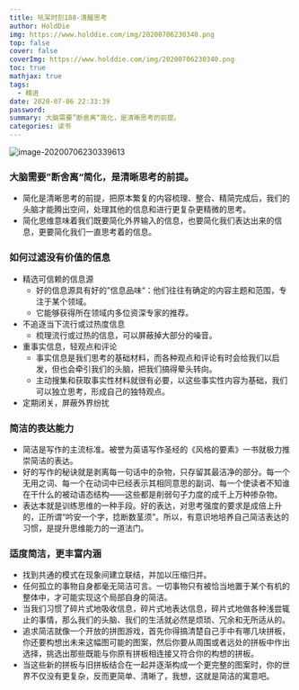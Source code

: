 ```yaml
---
title: 吼呆时刻188-清醒思考
author: HoldDie
img: https://www.holddie.com/img/20200706230340.png
top: false
cover: false
coverImg: https://www.holddie.com/img/20200706230340.png
toc: true
mathjax: true
tags:
  - 精进
date: 2020-07-06 22:33:39
password:
summary: 大脑需要”断舍离“简化，是清晰思考的前提。
categories: 读书
---
```


![image-20200706230339613](https://www.holddie.com/img/20200706230340.png)

### 大脑需要”断舍离“简化，是清晰思考的前提。

- 简化是清晰思考的前提，把原本繁复的内容梳理、整合、精简完成后，我们的头脑才能腾出空间，处理其他的信息和进行更复杂更精微的思考。
- 简化思维意味着我们既要简化外界输入的信息，也要简化我们表达出来的信息，更要简化我们一直思考着的信息。



### 如何过滤没有价值的信息

- 精选可信赖的信息源
  - 好的信息源具有好的”信息品味“：他们往往有确定的内容主题和范围，专注于某个领域。
  - 它能够获得所在领域内多位资深专家的推荐。
- 不追逐当下流行或过热度信息
  - 梳理流行或过热的信息，可以屏蔽掉大部分的噪音。
- 重事实信息，轻观点和评论
  - 事实信息是我们思考的基础材料，而各种观点和评论有时会给我们以启发，但也会牵引我们的头脑，把我们搞得晕头转向。
  - 主动搜集和获取事实性材料就很有必要，以这些事实性内容为基础，我们可以独立思考，形成自己的独特观点。
- 定期闭关，屏蔽外界纷扰



### 简洁的表达能力

- 简洁是写作的主流标准。被誉为英语写作圣经的《风格的要素》一书就极力推崇简洁的表达。
- 好的写作的秘诀就是剥离每一句话中的杂物，只存留其最洁净的部分。每一个无用之词、每一个在动词中已经表示其相同意思的副词、每一个使读者不知谁在干什么的被动语态结构——这些都是削弱句子力度的成千上万种掺杂物。
- 表达本就是训练思维的一种手段。好的表达，对思考强度的要求是成倍上升的，正所谓“吟安一个字，捻断数茎须”。所以，有意识地培养自己简洁表达的习惯，是提升思维能力的一道法门。



### 适度简洁，更丰富内涵

- 找到共通的模式在现象间建立联结，并加以压缩归并。
- 任何孤立的事物自身都毫无简洁可言。一切事物只有被恰当地置于某个有机的整体中，才可能实现这个局部自身的简洁。
- 当我们习惯了碎片式地吸收信息，碎片式地表达信息，碎片式地做各种浅尝辄止的事情，那么我们的头脑、我们的生活就必然是烦琐、冗余和无所适从的。
- 追求简洁就像一个开放的拼图游戏，首先你得搞清楚自己手中有哪几块拼板，你还要构想出未来这幅图可能的图案，然后你要从周围或者远处的拼板中作出选择，挑选出那些既能与你原有拼板相连接又符合你的构想的拼板。
- 当这些新的拼板与旧拼板结合在一起并逐渐构成一个更完整的图案时，你的世界不仅没有更复杂，反而更简单、清晰了，我想，这就是简洁的寓意吧。